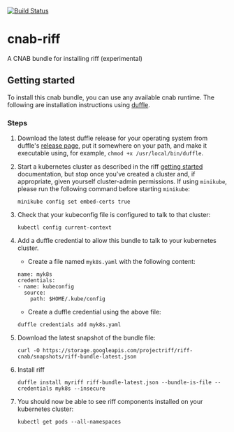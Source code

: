 [![Build Status](https://dev.azure.com/projectriff/projectriff/_apis/build/status/projectriff.cnab-riff?branchName=master)](https://dev.azure.com/projectriff/projectriff/_build/latest?definitionId=16&branchName=master)

# cnab-riff
A CNAB bundle for installing riff (experimental)

## Getting started
To install this cnab bundle, you can use any available cnab runtime. The following are installation instructions using [duffle](https://duffle.sh/).

### Steps
1. Download the latest duffle release for your operating system from duffle's [release page](https://github.com/deislabs/duffle/releases),
 put it somewhere on your path, and make it executable using, for example, `chmod +x /usr/local/bin/duffle`.
1. Start a kubernetes cluster as described in the riff [getting started](https://projectriff.io/docs/getting-started/) documentation,
but stop once you've created a cluster and, if appropriate, given yourself cluster-admin permissions.
 If using `minikube`, please run the following command before starting `minikube`:
    ```
    minikube config set embed-certs true
    ```
1. Check that your kubeconfig file is configured to talk to that cluster:
    ```
    kubectl config current-context
    ```
 
1. Add a duffle credential to allow this bundle to talk to your kubernetes cluster.
    * Create a file named `myk8s.yaml` with the following content:
     ```
     name: myk8s
     credentials:
     - name: kubeconfig
       source:
         path: $HOME/.kube/config
     ```
    * Create a duffle credential using the above file:
     ```
     duffle credentials add myk8s.yaml
     ```
1. Download the latest snapshot of the bundle file:
    ```
    curl -O https://storage.googleapis.com/projectriff/riff-cnab/snapshots/riff-bundle-latest.json
    ```
1. Install riff
    ```
    duffle install myriff riff-bundle-latest.json --bundle-is-file --credentials myk8s --insecure
    ```
1. You should now be able to see riff components installed on your kubernetes cluster:
    ```
    kubectl get pods --all-namespaces
    ```
